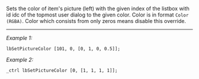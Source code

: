 Sets the color of item's picture (left) with the given index of the listbox with id idc of the topmost user dialog to the given color. Color is in format `Color (RGBA)`. Color which consists from only zeros means disable this override.


---
*Example 1:*
```sqf
lbSetPictureColor [101, 0, [0, 1, 0, 0.5]];
```

*Example 2:*
```sqf
_ctrl lbSetPictureColor [0, [1, 1, 1, 1]];
```